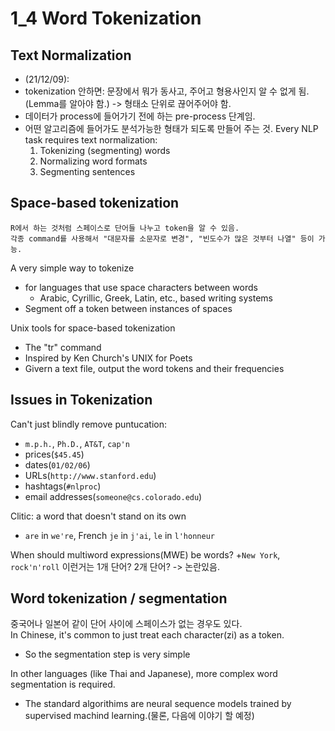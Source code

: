 # 1_4 Word Tokenization
## Text Normalization
+ (21/12/09): 
+ tokenization 안하면: 문장에서 뭐가 동사고, 주어고 형용사인지 알 수 없게 됨.(Lemma를 알아야 함.) -> 형태소 단위로 끊어주어야 함.
+ 데이터가 process에 들어가기 전에 하는 pre-process 단계임.
+ 어떤 알고리즘에 들어가도 분석가능한 형태가 되도록 만들어 주는 것. 
Every NLP task requires text normalization:
  1. Tokenizing (segmenting) words
  2. Normalizing word formats
  3. Segmenting sentences
  
## Space-based tokenization
```
R에서 하는 것처럼 스페이스로 단어들 나누고 token을 알 수 있음.
각종 command를 사용해서 "대문자를 소문자로 변경", "빈도수가 많은 것부터 나열" 등이 가능.
```

A very simple way to tokenize
  + for languages that use space characters between words
    - Arabic, Cyrillic, Greek, Latin, etc., based writing systems
  + Segment off a token between instances of spaces <br>

Unix tools for space-based tokenization
  + The "tr" command
  + Inspired by Ken Church's UNIX for Poets
  + Givern a text file, output the word tokens and their frequencies

## Issues in Tokenization
Can't just blindly remove puntucation:
  + `m.p.h.`, `Ph.D.`, `AT&T`, `cap'n`
  + prices(`$45.45`)
  + dates(`01/02/06`)
  + URLs(`http://www.stanford.edu`)
  + hashtags(`#nlproc`)
  + email addresses(`someone@cs.colorado.edu`)

Clitic: a word that doesn't stand on its own
  + `are` in `we're`, French `je` in `j'ai`, `le` in `l'honneur`

When should multiword expressions(MWE) be words?
  +`New York`, `rock'n'roll` 이런거는 1개 단어? 2개 단어? -> 논란있음.
  
## Word tokenization / segmentation
중국어나 일본어 같이 단어 사이에 스페이스가 없는 경우도 있다. <br>
In Chinese, it's common to just treat each character(zi) as a token.
  + So the segmentation step is very simple

In other languages (like Thai and Japanese), more complex word segmentation is required.
  + The standard algorithims are neural sequence models trained by supervised machind learning.(물론, 다음에 이야기 할 예정)

